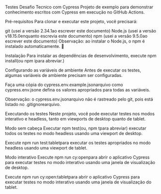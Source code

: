 Testes Desafio Tecnico com Cypress
Projeto de exemplo para demonstrar conhecimento escritos com Cypress em execução no GitHub Actions.

Pré-requisitos
Para clonar e executar este projeto, você precisará:

git (usei a versão 2.34.1ao escrever este documento)
Node.js (usei a versão v18.15.0enquanto escrevia este documento)
npm (usei a versão 9.5.0ao escrever este documento)
Observação: ao instalar o Node.js, o npm é instalado automaticamente. 🚀

Instalação
Para instalar as dependências de desenvolvimento, execute npm install(ou npm ipara abreviar.)

Configurando as variáveis ​​de ambiente
Antes de executar os testes, algumas variáveis ​​de ambiente precisam ser configuradas.

Faça uma cópia do cypress.env.example.jsonarquivo como cypress.env.jsone defina os valores apropriados para todas as variáveis.

Observação: o cypress.env.jsonarquivo não é rastreado pelo git, pois está listado no .gitignorearquivo.

Executando os testes
Neste projeto, você pode executar testes nos modos interativo e headless, tanto em viewports de desktop quanto de tablet.

Modo sem cabeça
Executar npm test(ou, npm tpara abreviar) executar todos os testes no modo headless usando uma viewport de desktop.

Execute npm run test:tabletpara executar os testes apropriados no modo headless usando uma viewport de tablet.

Modo interativo
Execute npm run cy:openpara abrir o aplicativo Cypress para executar testes no modo interativo usando uma janela de visualização de desktop.

Execute npm run cy:open:tabletpara abrir o aplicativo Cypress para executar testes no modo interativo usando uma janela de visualização do tablet.

